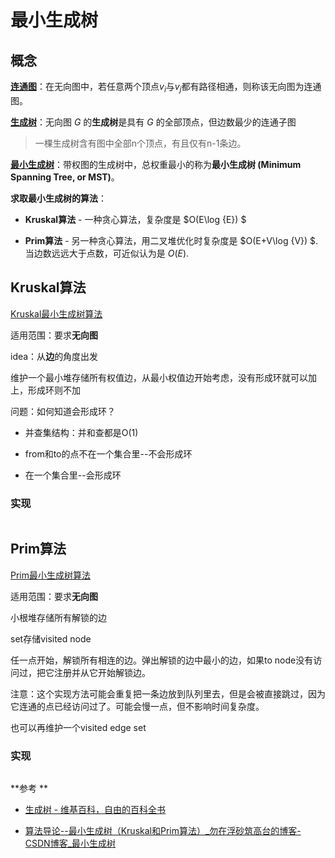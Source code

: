# 最小生成树



## 概念

**<u>连通图</u>**：在无向图中，若任意两个顶点$v_i$与$v_j$都有路径相通，则称该无向图为连通图。

**<u>生成树</u>**：无向图 *G* 的**生成树**是具有 *G* 的全部顶点，但边数最少的连通子图

> 一棵生成树含有图中全部n个顶点，有且仅有n-1条边。

**<u>最小生成树</u>**：带权图的生成树中，总权重最小的称为**最小生成树 (Minimum Spanning Tree, or MST)**。

**求取最小生成树的算法**： 

- **Kruskal算法** - 一种贪心算法，复杂度是 $O(E\log {E}) $

- **Prim算法** - 另一种贪心算法，用二叉堆优化时复杂度是 $O(E+V\log {V}) $. 当边数远远大于点数，可近似认为是 $O(E)$.

## Kruskal算法

 [Kruskal最小生成树算法](https://lfool.github.io/LFool-Notes/algorithm/Kruskal%E6%9C%80%E5%B0%8F%E7%94%9F%E6%88%90%E6%A0%91%E7%AE%97%E6%B3%95.html) 

适用范围：要求**无向图**

idea：从**边**的角度出发

维护一个最小堆存储所有权值边，从最小权值边开始考虑，没有形成环就可以加上，形成环则不加

问题：如何知道会形成环？

- 并查集结构：并和查都是O(1)
- from和to的点不在一个集合里--不会形成环

- 在一个集合里--会形成环

### 实现

```python

```

## Prim算法

 [Prim最小生成树算法](https://lfool.github.io/LFool-Notes/algorithm/Prim%E6%9C%80%E5%B0%8F%E7%94%9F%E6%88%90%E6%A0%91%E7%AE%97%E6%B3%95.html) 

适用范围：要求**无向图**

小根堆存储所有解锁的边

set存储visited node

任一点开始，解锁所有相连的边。弹出解锁的边中最小的边，如果to node没有访问过，把它注册并从它开始解锁边。

注意：这个实现方法可能会重复把一条边放到队列里去，但是会被直接跳过，因为它连通的点已经访问过了。可能会慢一点，但不影响时间复杂度。

也可以再维护一个visited edge set

### 实现

```python

```



**参考 **

- [生成树 - 维基百科，自由的百科全书](https://zh.wikipedia.org/wiki/%E7%94%9F%E6%88%90%E6%A0%91) 

- [算法导论--最小生成树（Kruskal和Prim算法）_勿在浮砂筑高台的博客-CSDN博客_最小生成树](https://blog.csdn.net/luoshixian099/article/details/51908175) 